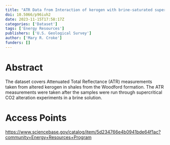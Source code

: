 ```yaml
---
title: "ATR Data from Interaction of kerogen with brine-saturated supercritical carbon dioxide (CO2) and its implications to geologic carbon sequestration and enhanced oil/gas recovery (2018)"
doi: 10.5066/p96iuh2
date: 2023-11-15T17:58:17Z
categories: ['Dataset']
tags: ['Energy Resources']
publishers: ['U.S. Geological Survey']
author: ['Mary R. Croke']
funders: []
---
```


# Abstract
The dataset covers Attenuated Total Reflectance (ATR) measurements taken from altered kerogen in shales from the Woodford formation. The ATR measurements were taken after the samples were run through supercritical CO2 alteration experiments in a brine solution.

# Access Points
https://www.sciencebase.gov/catalog/item/5d234766e4b0941bde64f1ac?community=Energy+Resources+Program
